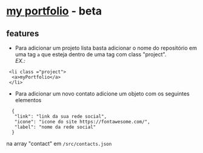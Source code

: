# [my portfolio](https://jemerson23.github.io/myPortfolio/) - beta
 
## features

* Para adicionar um projeto lista basta adicionar o nome do repositório em uma tag ```a```
 que esteja dentro de uma tag com class "project".  
_EX.:_  
 ```
  <li class ="project">
   <a>myPortfolio</a>
  </li>
```

* Para adicionar um novo contato adicione um objeto com os seguintes elementos  
 ```
   { 
    "link": "link da sua rede social",
    "icone": "icone do site https://fontawesome.com/",
    "label": "nome da rede social"
   }
 ```  
 na array "contact" em ```/src/contacts.json```
  
